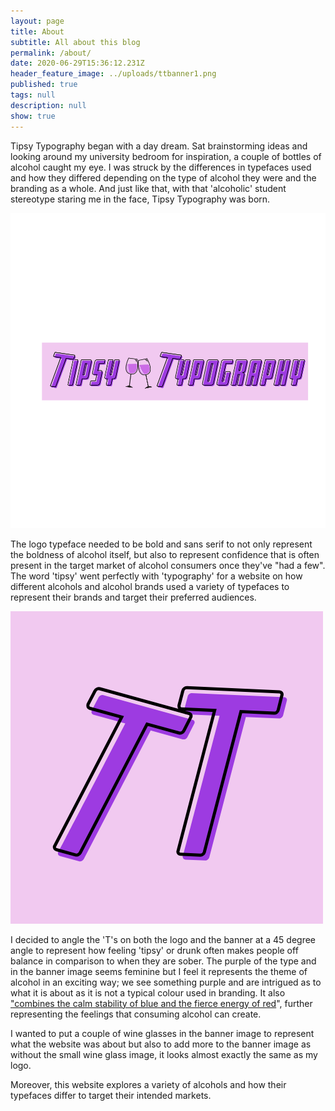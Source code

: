 ```yaml
---
layout: page
title: About
subtitle: All about this blog
permalink: /about/
date: 2020-06-29T15:36:12.231Z
header_feature_image: ../uploads/ttbanner1.png
published: true
tags: null
description: null
show: true
---
```

Tipsy Typography began with a day dream. Sat brainstorming ideas and looking around my university bedroom for inspiration, a couple of bottles of alcohol caught my eye. I was struck by the differences in typefaces used and how they differed depending on the type of alcohol they were and the branding as a whole. And just like that, with that 'alcoholic' student stereotype staring me in the face, Tipsy Typography was born.

![Tipsy Typography banner](../uploads/ttbanner1.png "Tipsy Typography banner")

The logo typeface needed to be bold and sans serif to not only represent the boldness of alcohol itself, but also to represent confidence that is often present in the target market of alcohol consumers once they've "had a few". The word 'tipsy' went perfectly with 'typography' for a website on how different alcohols and alcohol brands used a variety of typefaces to represent their brands and target their preferred audiences.

![Tipsy Typography logo](../uploads/ttlogofinal2.png "Tipsy Typography logo")

I decided to angle the 'T's on both the logo and the banner at a 45 degree angle to represent how feeling 'tipsy' or drunk often makes people off balance in comparison to when they are sober. The purple of the type and in the banner image seems feminine but I feel it represents the theme of alcohol in an exciting way; we see something purple and are intrigued as to what it is about as it is not a typical colour used in branding. It also ["combines the calm stability of blue and the fierce energy of red](https://www.bourncreative.com/meaning-of-the-color-purple/#:~:text=Purple%20combines%20the%20calm%20stability,mystery%2C%20independence%2C%20and%20magic.)", further representing the feelings that consuming alcohol can create.

I wanted to put a couple of wine glasses in the banner image to represent what the website was about but also to add more to the banner image as without the small wine glass image, it looks almost exactly the same as my logo.

Moreover, this website explores a variety of alcohols and how their typefaces differ to target their intended markets.